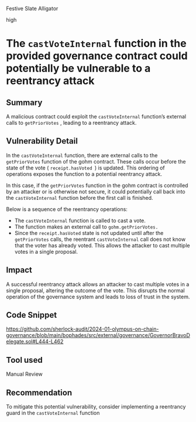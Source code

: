 Festive Slate Alligator

high

# The `castVoteInternal` function in the provided governance contract could potentially be vulnerable to a reentrancy attack

## Summary
A malicious contract could exploit the `castVoteInternal` function’s external calls to `getPriorVotes` , leading to a reentrancy attack.
## Vulnerability Detail

In the `castVoteInternal` function, there are external calls to the `getPriorVotes` function of the gohm contract. These calls occur before the state of the vote ( `receipt.hasVoted `) is updated. This ordering of operations exposes the function to a potential reentrancy attack.

 In this case, if the `getPriorVotes` function in the gohm contract is controlled by an attacker or is otherwise not secure, it could potentially call back into the `castVoteInternal` function before the first call is finished.

Below is a sequence of the reentrancy operations:

- The `castVoteInternal` function is called to cast a vote.
- The function makes an external call to `gohm.getPriorVotes.`
- Since the `receipt.hasVoted` state is not updated until after the `getPriorVotes` calls, the reentrant `castVoteInternal` call does not know that the voter has already voted. This allows the attacker to cast multiple votes in a single proposal.

## Impact

A successful reentrancy attack allows an attacker to cast multiple votes in a single proposal, altering the outcome of the vote. This disrupts the normal operation of the governance system and leads to loss of trust in the system.

## Code Snippet

https://github.com/sherlock-audit/2024-01-olympus-on-chain-governance/blob/main/bophades/src/external/governance/GovernorBravoDelegate.sol#L444-L462

## Tool used

Manual Review

## Recommendation

To mitigate this potential vulnerability, consider implementing a reentrancy guard in the `castVoteInternal` function